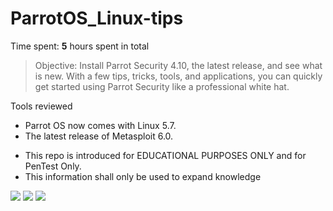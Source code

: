 # ParrotOS_Linux-tips
Time spent: **5** hours spent in total

> Objective: Install Parrot Security 4.10, the latest release, and see what is new. With a few tips, tricks, tools, and applications, you can quickly get started using Parrot Security like a professional white hat.

Tools reviewed

* Parrot OS now comes with Linux 5.7.
* The latest release of Metasploit 6.0.


- This repo is introduced for EDUCATIONAL PURPOSES ONLY and for PenTest Only.
- This information shall only be used to expand knowledge

<img src="http://g.recordit.co/8GWCV4EhhD.gif">
<img src="http://g.recordit.co/jLc87CyuPe.gif">
<img src="http://g.recordit.co/cSpYPW286I.gif">
